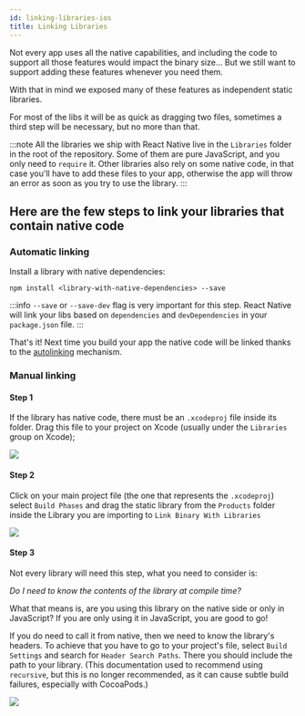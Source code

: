 ```yaml
---
id: linking-libraries-ios
title: Linking Libraries
---
```


Not every app uses all the native capabilities, and including the code to support all those features would impact the binary size... But we still want to support adding these features whenever you need them.

With that in mind we exposed many of these features as independent static libraries.

For most of the libs it will be as quick as dragging two files, sometimes a third step will be necessary, but no more than that.

:::note
All the libraries we ship with React Native live in the `Libraries` folder in the root of the repository. Some of them are pure JavaScript, and you only need to `require` it.
Other libraries also rely on some native code, in that case you'll have to add these files to your app, otherwise the app will throw an error as soon as you try to use the library.
:::

## Here are the few steps to link your libraries that contain native code

### Automatic linking

Install a library with native dependencies:

```shell
npm install <library-with-native-dependencies> --save
```

:::info
`--save` or `--save-dev` flag is very important for this step. React Native will link your libs based on `dependencies` and `devDependencies` in your `package.json` file.
:::

That's it! Next time you build your app the native code will be linked thanks to the [autolinking](https://github.com/react-native-community/cli/blob/main/docs/autolinking.md) mechanism.

### Manual linking

#### Step 1

If the library has native code, there must be an `.xcodeproj` file inside its folder. Drag this file to your project on Xcode (usually under the `Libraries` group on Xcode);

![](/docs/assets/AddToLibraries.png)

#### Step 2

Click on your main project file (the one that represents the `.xcodeproj`) select `Build Phases` and drag the static library from the `Products` folder inside the Library you are importing to `Link Binary With Libraries`

![](/docs/assets/AddToBuildPhases.png)

#### Step 3

Not every library will need this step, what you need to consider is:

_Do I need to know the contents of the library at compile time?_

What that means is, are you using this library on the native side or only in JavaScript? If you are only using it in JavaScript, you are good to go!

If you do need to call it from native, then we need to know the library's headers. To achieve that you have to go to your project's file, select `Build Settings` and search for `Header Search Paths`. There you should include the path to your library. (This documentation used to recommend using `recursive`, but this is no longer recommended, as it can cause subtle build failures, especially with CocoaPods.)

![](/docs/assets/AddToSearchPaths.png)
